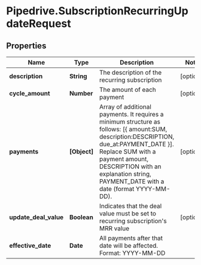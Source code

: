# Pipedrive.SubscriptionRecurringUpdateRequest

## Properties

Name | Type | Description | Notes
------------ | ------------- | ------------- | -------------
**description** | **String** | The description of the recurring subscription | [optional] 
**cycle_amount** | **Number** | The amount of each payment | [optional] 
**payments** | **[Object]** | Array of additional payments. It requires a minimum structure as follows: [{ amount:SUM, description:DESCRIPTION, due_at:PAYMENT_DATE }]. Replace SUM with a payment amount, DESCRIPTION with an explanation string, PAYMENT_DATE with a date (format YYYY-MM-DD). | [optional] 
**update_deal_value** | **Boolean** | Indicates that the deal value must be set to recurring subscription&#39;s MRR value | [optional] 
**effective_date** | **Date** | All payments after that date will be affected. Format: YYYY-MM-DD | 


